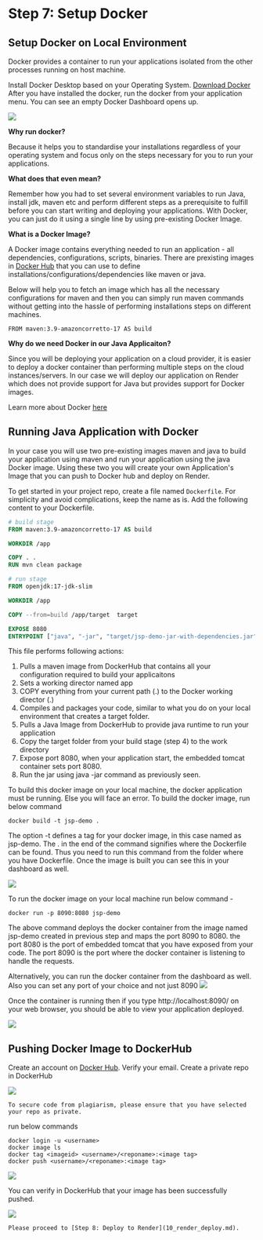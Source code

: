 # Step 7: Setup Docker 

## Setup Docker on Local Environment

Docker provides a container to run your applications isolated from the other processes running on host machine.

Install Docker Desktop based on your Operating System. [Download Docker](https://docs.docker.com/desktop/)
After you have installed the docker, run the docker from your application menu. You can see an empty Docker Dashboard 
opens up.

![](resources/9_setup_docker_1_dashboard.png)


**Why run docker?**

Because it helps you to standardise your installations regardless of your operating system and focus only on the steps 
necessary for you to run your applications.

**What does that even mean?**

Remember how you had to set several environment variables to run Java, install jdk, maven etc and perform different steps
as a prerequisite to fulfill before you can start writing and deploying your applications. With Docker, you can just do it 
using a single line by using pre-existing Docker Image.

**What is a Docker Image?**

A Docker image contains everything needed to run an application - all dependencies, configurations, scripts, binaries. There
are prexisting images in [Docker Hub](https://hub.docker.com/) that you can use to define installations/configurations/dependencies
like maven or java. 

Below will help you to fetch an image which has all the necessary configurations for maven and then you can simply run 
maven commands without getting into the hassle of performing installations steps on different machines.

```
FROM maven:3.9-amazoncorretto-17 AS build
```

**Why do we need Docker in our Java Applicaiton?**

Since you will be deploying your application on a cloud provider, it is easier to deploy a docker container 
than performing multiple steps on the cloud instances/servers. In our case we will deploy our application on Render
which does not provide support for Java but provides support for Docker images.

Learn more about Docker [here](https://docs.docker.com/get-started/)

## Running Java Application with Docker

In your case you will use two pre-existing images maven and java to build your application using maven and run your
application using the java Docker image. Using these two you will create your own Application's Image that you can push 
to Docker hub and deploy on Render.

To get started in your project repo, create a file named `Dockerfile`. For simplicity and avoid complications, 
keep the name as is. Add the following content to your Dockerfile.

```dockerfile
# build stage
FROM maven:3.9-amazoncorretto-17 AS build

WORKDIR /app

COPY . .
RUN mvn clean package

# run stage
FROM openjdk:17-jdk-slim

WORKDIR /app

COPY --from=build /app/target  target

EXPOSE 8080
ENTRYPOINT ["java", "-jar", "target/jsp-demo-jar-with-dependencies.jar"]
```

This file performs following actions: 

1. Pulls a maven image from DockerHub that contains all your configuration required to build your applicaitons
2. Sets a working director named app
3. COPY everything from your current path (.) to the Docker working director (.)
4. Compiles and packages your code, similar to what you do on your local environment that creates a target folder.
5. Pulls a Java Image from DockerHub to provide java runtime to run your application
6. Copy the target folder from your build stage (step 4) to the work directory
7. Expose port 8080, when your application start, the embedded tomcat container sets port 8080.
8. Run the jar using java -jar command as previously seen.

To build this docker image on your local machine, the docker application must be running. Else you will face an error.
To build the docker image, run below command 

```
docker build -t jsp-demo .
```

The option -t defines a tag for your docker image, in this case named as jsp-demo. The . in the end of the command signifies
where the Dockerfile can be found. Thus you need to run this command from the folder where you have Dockerfile. 
Once the image is built you can see this in your dashboard as well. 

![](resources/9_setup_docker_2_image.png)

To run the docker image on your local machine run below command - 
```
docker run -p 8090:8080 jsp-demo
```
The above command deploys the docker container from the image named jsp-demo created in previous step and maps the port 
8090 to 8080. the port 8080 is the port of embedded tomcat that you have exposed from your code. The port 8090 is the port where the 
docker container is listening to handle the requests. 

Alternatively, you can run the docker container from the dashboard as well. Also you can set any port of your choice 
and not just 8090
![](resources/9_setup_docker_3_run.png)

Once the container is running then if you type http://localhost:8090/ on your web browser,
you should be able to view your application deployed.

![](resources/9_setup_docker_4_8090.png)


## Pushing Docker Image to DockerHub

Create an account on [Docker Hub](https://hub.docker.com/). Verify your email. Create a private repo in DockerHub

![](resources/9_setup_docker_8_repo.png)

```{attention}
To secure code from plagiarism, please ensure that you have selected your repo as private.
```

run below commands

```
docker login -u <username>
docker image ls
docker tag <imageid> <username>/<reponame>:<image tag>
docker push <username>/<reponame>:<image tag>
```

![](resources/9_setup_docker_7_push.png)

You can verify in DockerHub that your image has been successfully pushed.

![](resources/9_setup_docker_9_tag.png)


```{admonition} What's Next
Please proceed to [Step 8: Deploy to Render](10_render_deploy.md).
```

